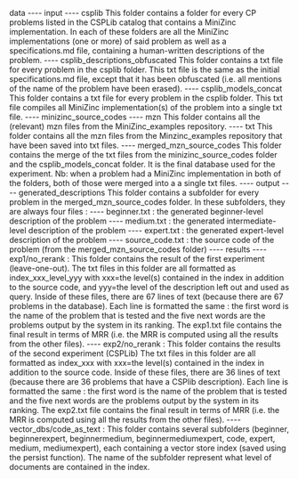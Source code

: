 data
 ---- input
    ---- csplib
            This folder contains a folder for every CP problems listed in the CSPLib catalog that contains a MiniZinc implementation. In each of these folders are all the MiniZinc implementations (one or more) of said problem as well as a specifications.md file, containing a human-written descriptions of the problem.
    ---- csplib_descriptions_obfuscated
            This folder contains a txt file for every problem in the csplib folder. This txt file is the same as the initial specifications.md file, except that it has been obfuscated (i.e. all mentions of the name of the problem have been erased).
    ---- csplib_models_concat
            This folder contains a txt file for every problem in the csplib folder. This txt file compiles all MiniZinc implementation(s) of the problem into a single txt file.
    ---- minizinc_source_codes
        ---- mzn
                This folder contains all the (relevant) mzn files from the MiniZinc_examples repository.
        ---- txt
                This folder contains all the mzn files from the Minzinc_examples repository that have been saved into txt files.
    ---- merged_mzn_source_codes
            This folder contains the merge of the txt files from the minizinc_source_codes folder and the csplib_models_concat folder. It is the final database used for the experiment. Nb: when a problem had a MiniZinc implementation in both of the folders, both of those were merged into a a single txt files.
 ---- output
    ---- generated_descriptions
            This folder contains a subfolder for every problem in the merged_mzn_source_codes folder. In these subfolders, they are always four files : 
                ---- beginner.txt : the generated beginner-level description of the problem
                ---- medium.txt : the generated intermediate-level description of the problem
                ---- expert.txt : the generated expert-level description of the problem
                ---- source_code.txt : the source code of the problem (from the merged_mzn_source_codes folder)
 ---- results
    ---- exp1/no_rerank : This folder contains the result of the first experiment (leave-one-out).
                The txt files in this folder are all formatted as index_xxx_level_yyy with xxx=the level(s) contained in the index in addition to the source code, and yyy=the level of the description left out and used as query. Inside of these files, there are 67 lines of text (because there are 67 problems in the database). Each line is formatted the same : the first word is the name of the problem that is tested and the five next words are the problems output by the system in its ranking.
                The exp1.txt file contains the final result in terms of MRR (i.e. the MRR is computed using all the results from the other files).
    ---- exp2/no_rerank : This folder contains the results of the second experiment (CSPLib)
                The txt files in this folder are all formatted as index_xxx with xxx=the level(s) contained in the index in addition to the source code. Inside of these files, there are 36 lines of text (because there are 36 problems that have a CSPlib description). Each line is formatted the same : the first word is the name of the problem that is tested and the five next words are the problems output by the system in its ranking.
                The exp2.txt file contains the final result in terms of MRR (i.e. the MRR is computed using all the results from the other files).
 ---- vector_dbs/code_as_text : 
    This folder contains several subfolders (beginner, beginnerexpert,  beginnermedium, beginnermediumexpert, code, expert, medium, mediumexpert), each containing a vector store index (saved using the persist function). The name of the subfolder represent what level of documents are contained in the index. 